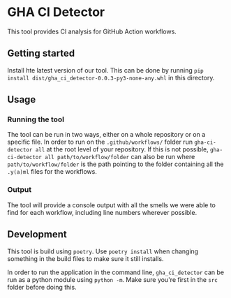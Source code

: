 # GHA CI Detector
This tool provides CI analysis for GitHub Action workflows. 

## Getting started
Install hte latest version of our tool. 
This can be done by running `pip install dist/gha_ci_detector-0.0.3-py3-none-any.whl` in this directory. 

## Usage
### Running the tool
The tool can be run in two ways, either on a whole repository or on a specific file. 
In order to run on the `.github/workflows/` folder run `gha-ci-detector all` at the root level 
of your repository. If this is not possible, `gha-ci-detector all path/to/workflow/folder` can 
also be run where `path/to/workflow/folder` is the path pointing to the folder containing all 
the `.y(a)ml` files for the workflows. 

### Output
The tool will provide a console output with all the smells we were able to find for each workflow, including line numbers wherever possible. 

## Development
This tool is build using `poetry`. 
Use `poetry install` when changing something in the build files to make sure it still installs. 

In order to run the application in the command line, `gha_ci_detector` can be run as a python 
module using `python -m`. Make sure you're first in the `src` folder before doing this.
